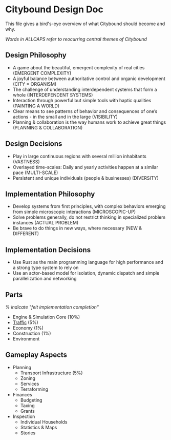 # Citybound Design Doc

This file gives a bird's-eye overview of what Citybound should become and why.

*Words in ALLCAPS refer to reocurring central themes of Citybound*

## Design Philosophy

* A game about the beautiful, emergent complexity of real cities (EMERGENT COMPLEXITY)
* A joyful balance between authoritative control and organic development (CITY = ORGANISM)
* The challenge of understanding interdependent systems that form a whole (INTERDEPENDENT SYSTEMS) 
* Interaction through powerful but simple tools with haptic qualities (PAINTING A WORLD)
* Clear means to see patterns of behavior and consequences of one’s actions - in the small and in the large (VISIBILITY)
* Planning & collaboration is the way humans work to achieve great things (PLANNING & COLLABORATION)

## Design Decisions

* Play in large continuous regions with several million inhabitants (VASTNESS)
* Overlayed time-scales: Daily and yearly activities happen at a similar pace (MULTI-SCALE)
* Persistent and unique individuals (people & businesses) (DIVERSITY)

## Implementation Philosophy

* Develop systems from first principles, with complex behaviors emerging from simple microscopic interactions (MICROSCOPIC-UP)
* Solve problems generally, do not restrict thinking in specialized problem instances (ACTUAL PROBLEM)
* Be brave to do things in new ways, where necessary (NEW & DIFFERENT)

## Implementation Decisions

* Use Rust as the main programming language for high performance and a strong type system to rely on
* Use an actor-based model for isolation, dynamic dispatch and simple parallelization and networking

## Parts

*% indicate "felt implementation completion"*

* Engine & Simulation Core (10%)
* [Traffic](lanes_and_cars/README.md) (5%)
* Economy (1%)
* Construction (1%)
* Environment

## Gameplay Aspects

* Planning
  * Transport Infrastructure (5%)
  * Zoning
  * Services
  * Terraforming
* Finances
  * Budgeting
  * Taxing
  * Grants
* Inspection
  * Individual Households
  * Statistics & Maps
  * Stories
